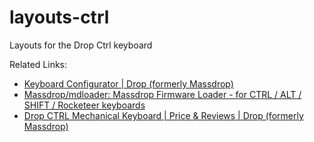 # layouts-ctrl
Layouts for the Drop Ctrl keyboard

Related Links:
* [Keyboard Configurator | Drop (formerly Massdrop)](https://drop.com/mechanical-keyboards/configurator/config/10962)
* [Massdrop/mdloader: Massdrop Firmware Loader - for CTRL / ALT / SHIFT / Rocketeer keyboards](https://github.com/Massdrop/mdloader#user-instructions)
* [Drop CTRL Mechanical Keyboard | Price & Reviews | Drop (formerly Massdrop)](https://drop.com/buy/drop-ctrl-mechanical-keyboard)
